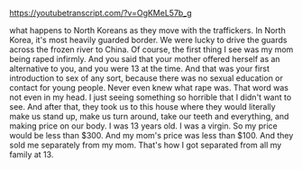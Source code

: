 https://youtubetranscript.com/?v=OgKMeL57b_g

 what happens to North Koreans as they move with the traffickers. In North Korea, it's most heavily guarded border. We were lucky to drive the guards across the frozen river to China. Of course, the first thing I see was my mom being raped infirmly. And you said that your mother offered herself as an alternative to you, and you were 13 at the time. And that was your first introduction to sex of any sort, because there was no sexual education or contact for young people. Never even knew what rape was. That word was not even in my head. I just seeing something so horrible that I didn't want to see. And after that, they took us to this house where they would literally make us stand up, make us turn around, take our teeth and everything, and making price on our body. I was 13 years old. I was a virgin. So my price would be less than $300. And my mom's price was less than $100. And they sold me separately from my mom. That's how I got separated from all my family at 13.